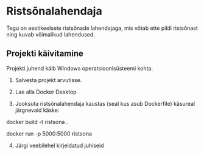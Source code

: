 # Ristsõnalahendaja

Tegu on eestikeelsete ristsõnade lahendajaga, mis võtab ette pildi ristsõnast ning kuvab võimalikud lahendused.

## Projekti käivitamine

Projekti juhend käib Windows operatsioonisüsteemi kohta.

1) Salvesta projekt arvutisse.

2) Lae alla Docker Desktop

3) Jooksuta ristsõnalahendaja kaustas (seal kus asub Dockerfile) käsureal järgnevaid käske:
 
  docker build -t ristsona . 

  docker run -p 5000:5000 ristsona 

4) Järgi veebilehel kirjeldatud juhiseid
